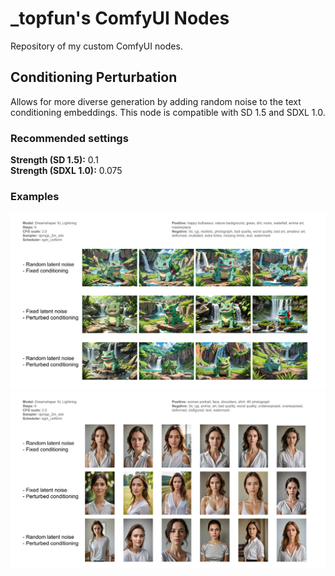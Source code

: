 # _topfun's ComfyUI Nodes

Repository of my custom ComfyUI nodes.

## Conditioning Perturbation

Allows for more diverse generation by adding random noise to the text conditioning embeddings.
This node is compatible with SD 1.5 and SDXL 1.0.

### Recommended settings
**Strength (SD 1.5):** 0.1  
**Strength (SDXL 1.0):** 0.075

### Examples
![Conditioning perturbation - Example 1](1.jpg)
![Conditioning perturbation - example 2](2.jpg)
